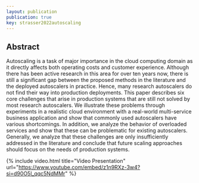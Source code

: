 ```yaml
---
layout: publication
publication: true
key: strasser2022autoscaling
---
```


## Abstract
Autoscaling is a task of major importance in the cloud computing domain as it directly affects both operating costs and customer experience. Although there has been active research in this area for over ten years now, there is still a significant gap between the proposed methods in the literature and the deployed autoscalers in practice. Hence, many research autoscalers do not find their way into production deployments. This paper describes six core challenges that arise in production systems that are still not solved by most research autoscalers. We illustrate these problems through experiments in a realistic cloud environment with a real-world multi-service business application and show that commonly used autoscalers have various shortcomings. In addition, we analyze the behavior of overloaded services and show that these can be problematic for existing autoscalers. Generally, we analyze that these challenges are only insufficiently addressed in the literature and conclude that future scaling approaches should focus on the needs of production systems.

{% include video.html title="Video Presentation" url="https://www.youtube.com/embed/z1n9RXz-3w4?si=d90O5l_qqc5NdMMr" %}

